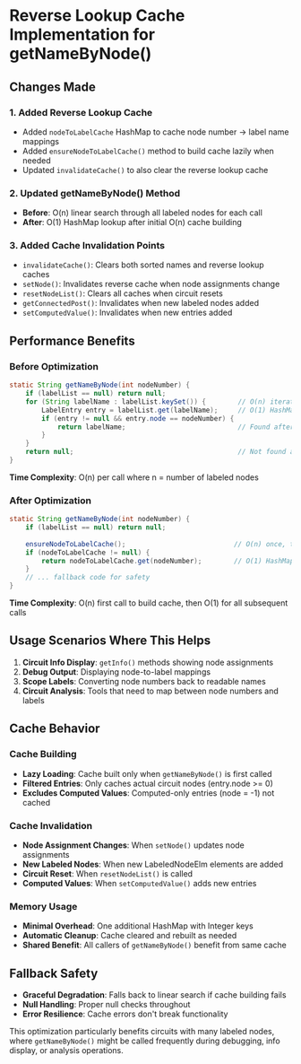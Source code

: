 # Reverse Lookup Cache Implementation for getNameByNode()

## Changes Made

### 1. Added Reverse Lookup Cache
- Added `nodeToLabelCache` HashMap to cache node number → label name mappings
- Added `ensureNodeToLabelCache()` method to build cache lazily when needed
- Updated `invalidateCache()` to also clear the reverse lookup cache

### 2. Updated getNameByNode() Method
- **Before**: O(n) linear search through all labeled nodes for each call
- **After**: O(1) HashMap lookup after initial O(n) cache building

### 3. Added Cache Invalidation Points
- `invalidateCache()`: Clears both sorted names and reverse lookup caches
- `setNode()`: Invalidates reverse cache when node assignments change
- `resetNodeList()`: Clears all caches when circuit resets
- `getConnectedPost()`: Invalidates when new labeled nodes added
- `setComputedValue()`: Invalidates when new entries added

## Performance Benefits

### Before Optimization
```java
static String getNameByNode(int nodeNumber) {
    if (labelList == null) return null;
    for (String labelName : labelList.keySet()) {        // O(n) iteration
        LabelEntry entry = labelList.get(labelName);     // O(1) HashMap lookup
        if (entry != null && entry.node == nodeNumber) {
            return labelName;                            // Found after avg n/2 checks
        }
    }
    return null;                                         // Not found after n checks
}
```
**Time Complexity**: O(n) per call where n = number of labeled nodes

### After Optimization  
```java
static String getNameByNode(int nodeNumber) {
    if (labelList == null) return null;
    
    ensureNodeToLabelCache();                           // O(n) once, then O(1)
    if (nodeToLabelCache != null) {
        return nodeToLabelCache.get(nodeNumber);        // O(1) HashMap lookup
    }
    // ... fallback code for safety
}
```
**Time Complexity**: O(n) first call to build cache, then O(1) for all subsequent calls

## Usage Scenarios Where This Helps

1. **Circuit Info Display**: `getInfo()` methods showing node assignments
2. **Debug Output**: Displaying node-to-label mappings 
3. **Scope Labels**: Converting node numbers back to readable names
4. **Circuit Analysis**: Tools that need to map between node numbers and labels

## Cache Behavior

### Cache Building
- **Lazy Loading**: Cache built only when `getNameByNode()` is first called
- **Filtered Entries**: Only caches actual circuit nodes (entry.node >= 0)
- **Excludes Computed Values**: Computed-only entries (node = -1) not cached

### Cache Invalidation
- **Node Assignment Changes**: When `setNode()` updates node assignments
- **New Labeled Nodes**: When new LabeledNodeElm elements are added
- **Circuit Reset**: When `resetNodeList()` is called
- **Computed Values**: When `setComputedValue()` adds new entries

### Memory Usage
- **Minimal Overhead**: One additional HashMap with Integer keys
- **Automatic Cleanup**: Cache cleared and rebuilt as needed
- **Shared Benefit**: All callers of `getNameByNode()` benefit from same cache

## Fallback Safety
- **Graceful Degradation**: Falls back to linear search if cache building fails
- **Null Handling**: Proper null checks throughout
- **Error Resilience**: Cache errors don't break functionality

This optimization particularly benefits circuits with many labeled nodes, where `getNameByNode()` might be called frequently during debugging, info display, or analysis operations.